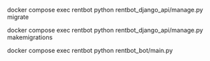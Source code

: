 docker compose exec rentbot python rentbot_django_api/manage.py migrate

docker compose exec rentbot python rentbot_django_api/manage.py makemigrations

docker compose exec rentbot python rentbot_bot/main.py
